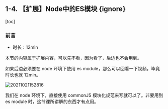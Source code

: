 ## 1-4. 【扩展】Node中的ES模块 {ignore}

[toc]

### 前言

- 时长：12min

本节的内容属于扩展内容，可以先不看，因为看了，后边也不会用到。

如果后边必须要在 node 环境下使用 es module，那么可以回看一下视频，毕竟时长也就 12min。

![20211021152816](https://cdn.jsdelivr.net/gh/123taojiale/dahuyou_picture@main/blogs/20211021152816.png)

我们在 node 环境下，直接使用 commonJS 模块化规范来写就可以了。非要用到 es module 时，这节课所讲解的东西才有点用。